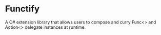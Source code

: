 Functify
========

A C# extension library that allows users to compose and curry Func&lt;> and Action&lt;> delegate instances at runtime.
